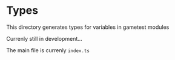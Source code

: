# Types

This directory generates types for variables in gametest modules

Currenly still in development...

The main file is currenly `index.ts`